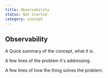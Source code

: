 ```yaml
---
title: Observability
status: Not Started
category: concept
---
```

## Observability

A Quick summary of the concept, what it is.

A few lines of the problem it's addressing.

A few lines of how the thing solves the problem.

